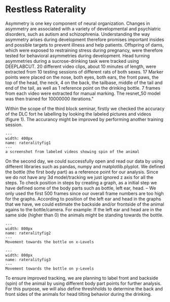 # Restless Raterality

Asymmetry is one key component of neural organization. Changes in asymmetry are associated with a variety of developmental and psychiatric disorders, such as autism and schizophrenia. Understanding the way asymmetry arises during development therefore promises important insides and possible targets to prevent illness and help patients. Offspring of dams, which were exposed to restraining stress during pregnancy, were therefore tested for behavioral asymmetries during development. Head turning asymmetries during a sucrose-drinking task were tracked using DEEPLABCUT. 20 different video clips, about 10 minutes of length, were extracted from 10 testing sessions of different rats of both sexes. 17 Marker points were placed on the nose, both eyes, both ears, the front paws, the top of the head, the neck, 4 on the back, the tailbase, middle of the tail and end of the tail, as well as 1 reference point on the drinking bottle. 7 frames from each video were extracted for manual marking. The resnet_50 model was then trained for 10000000 iterations."

Within the scope of the third block seminar, firstly we checked the accuracy of the DLC fort he labelling by looking the labeled pictures and videos (figure 1). The accurancy might be improved by performing another training session.

```{figure} content/Rateralityfig1.png
---
width: 400px
name: rateralityfig1
---
a screenshot from labeled videos showing spin of the animal
```

On the second day, we could successfully open and read our data by using different libraries such as pandas, numpy and matplotlib.plyplot. We defined the bottle (the first body part) as a reference point for our analysis. Since we do not have any 3d model/tracking we just ignored z axis for all the steps. To check position in steps by creating a graph, as a initial step we have defined some of the body parts such as bottle, left ear, head. – We only used the first 500 frames since our overall frame numbers are too high for the graphs. According to position of the left ear and head in the graphs that we have, we could estimate the backside and/or frontside of the animal agains to the bottle/camera. For example: If the left ear and head are in the same side (higher than 0) the animals might be standing towards the bottle.

```{figure} content/Rateralityfig2.png
---
width: 800px
name: rateralityfig2
---
Movement towards the bottle on x-Levels
```


```{figure} content/Rateralityfig3.png
---
width: 800px
name: rateralityfig3
---
Movement towards the bottle on y-Levels
```

To ensure improved tracking, we are planning to label front and backside (spin) of the animal by using different body part points for further analysis. For this purpose, we will also define threshholds to determine the back and front sides of the animals for head tilting behavior during the drinking.
